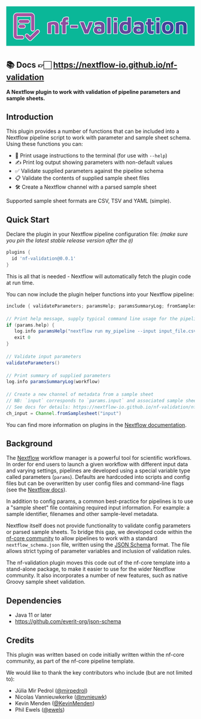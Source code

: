 # ![nf-validation](docs/images/nf-validation.svg)

## 📚 Docs 👉🏻 <https://nextflow-io.github.io/nf-validation>

**A Nextflow plugin to work with validation of pipeline parameters and sample sheets.**

## Introduction

This plugin provides a number of functions that can be included into a Nextflow pipeline script to work with parameter and sample sheet schema. Using these functions you can:

- 📖 Print usage instructions to the terminal (for use with `--help`)
- ✍️ Print log output showing parameters with non-default values
- ✅ Validate supplied parameters against the pipeline schema
- 📋 Validate the contents of supplied sample sheet files
- 🛠️ Create a Nextflow channel with a parsed sample sheet

Supported sample sheet formats are CSV, TSV and YAML (simple).

## Quick Start

Declare the plugin in your Nextflow pipeline configuration file:
_(make sure you pin the latest stable release version after the `@`)_

```groovy title="nextflow.config"
plugins {
  id 'nf-validation@0.0.1'
}
```

This is all that is needed - Nextflow will automatically fetch the plugin code at run time.

You can now include the plugin helper functions into your Nextflow pipeline:

```groovy title="main.nf"
include { validateParameters; paramsHelp; paramsSummaryLog; fromSamplesheet } from 'plugin/nf-validation'

// Print help message, supply typical command line usage for the pipeline
if (params.help) {
   log.info paramsHelp("nextflow run my_pipeline --input input_file.csv")
   exit 0
}

// Validate input parameters
validateParameters()

// Print summary of supplied parameters
log.info paramsSummaryLog(workflow)

// Create a new channel of metadata from a sample sheet
// NB: `input` corresponds to `params.input` and associated sample sheet schema
// See docs for details: https://nextflow-io.github.io/nf-validation/nf-validation/sample_sheet_schema/
ch_input = Channel.fromSamplesheet("input")
```

You can find more information on plugins in the [Nextflow documentation](https://www.nextflow.io/docs/latest/plugins.html#plugins).

## Background

The [Nextflow](https://nextflow.io/) workflow manager is a powerful tool for scientific workflows.
In order for end users to launch a given workflow with different input data and varying settings, pipelines are developed using a special variable type called parameters (`params`). Defaults are hardcoded into scripts and config files but can be overwritten by user config files and command-line flags (see the [Nextflow docs](https://nextflow.io/docs/latest/config.html)).

In addition to config params, a common best-practice for pipelines is to use a "sample sheet" file containing required input information. For example: a sample identifier, filenames and other sample-level metadata.

Nextflow itself does not provide functionality to validate config parameters or parsed sample sheets. To bridge this gap, we developed code within the [nf-core community](https://nf-co.re/) to allow pipelines to work with a standard `nextflow_schema.json` file, written using the [JSON Schema](https://json-schema.org/) format. The file allows strict typing of parameter variables and inclusion of validation rules.

The nf-validation plugin moves this code out of the nf-core template into a stand-alone package, to make it easier to use for the wider Nextflow community. It also incorporates a number of new features, such as native Groovy sample sheet validation.

## Dependencies

- Java 11 or later
- <https://github.com/everit-org/json-schema>

## Credits

This plugin was written based on code initially written within the nf-core community,
as part of the nf-core pipeline template.

We would like to thank the key contributors who include (but are not limited to):

- Júlia Mir Pedrol ([@mirpedrol](https://github.com/mirpedrol))
- Nicolas Vannieuwkerke ([@nvnieuwk](https://github.com/nvnieuwk))
- Kevin Menden ([@KevinMenden](https://github.com/KevinMenden))
- Phil Ewels ([@ewels](https://github.com/ewels))
